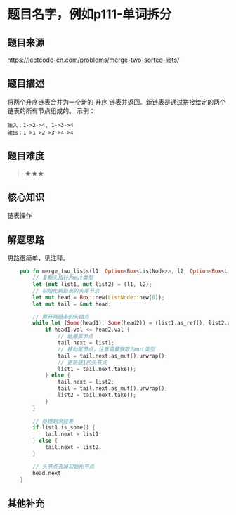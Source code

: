 # 题目名字，例如p111-单词拆分
## 题目来源
https://leetcode-cn.com/problems/merge-two-sorted-lists/
## 题目描述

将两个升序链表合并为一个新的 升序 链表并返回。新链表是通过拼接给定的两个链表的所有节点组成的。
示例：
```text
输入：1->2->4, 1->3->4
输出：1->1->2->3->4->4
```


## 题目难度
> ★★★
## 核心知识
链表操作
## 解题思路
思路很简单，见注释。
```rust
    pub fn merge_two_lists(l1: Option<Box<ListNode>>, l2: Option<Box<ListNode>>) -> Option<Box<ListNode>> {
        // 复制头指针为mut类型
        let (mut list1, mut list2) = (l1, l2);
        // 初始化新链表的头尾节点
        let mut head = Box::new(ListNode::new(0));
        let mut tail = &mut head;

        // 展开两链条的头结点
        while let (Some(head1), Some(head2)) = (list1.as_ref(), list2.as_ref()) {
            if head1.val <= head2.val {
                // 延展尾节点
                tail.next = list1;
                // 移动尾节点，注意需要获取为mut类型
                tail = tail.next.as_mut().unwrap();
                // 更新链1的头节点
                list1 = tail.next.take();
            } else {
                tail.next = list2;
                tail = tail.next.as_mut().unwrap();
                list2 = tail.next.take();
            }
        }
        
        // 处理剩余链表
        if list1.is_some() {
            tail.next = list1;
        } else {
            tail.next = list2;
        }

        // 头节点去掉初始化节点
        head.next
    }
```
## 其他补充
